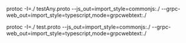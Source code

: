 protoc -I=./ testAny.proto --js_out=import_style=commonjs:./ --grpc-web_out=import_style=typescript,mode=grpcwebtext:./



protoc -I=./ test.proto --js_out=import_style=commonjs:./ --grpc-web_out=import_style=typescript,mode=grpcwebtext:./
